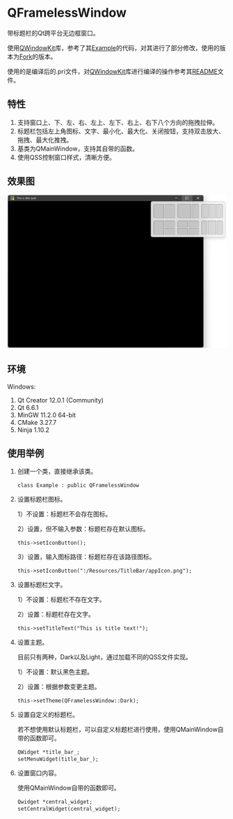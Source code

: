 # QFramelessWindow

带标题栏的Qt跨平台无边框窗口。

使用[QWindowKit](https://github.com/stdware/qwindowkit)库，参考了其[Example](https://github.com/stdware/qwindowkit/tree/main/examples)的代码，对其进行了部分修改，使用的版本为[Fork](https://github.com/NoCaiTnT/qwindowkit)的版本。

使用的是编译后的.pri文件，对[QWindowKit](https://github.com/stdware/qwindowkit)库进行编译的操作参考其[README](https://github.com/stdware/qwindowkit/blob/main/README.md)文件。

## 特性

1.  支持窗口上、下、左、右、左上、左下、右上、右下八个方向的拖拽拉伸。
2.  标题栏包括左上角图标、文字、最小化、最大化、关闭按钮，支持双击放大、拖拽、最大化推拽。
3.  基类为QMainWindow，支持其自带的函数。
4.  使用QSS控制窗口样式，清晰方便。

## 效果图

![Windows11效果图](example_win11.png)

## 环境
Windows:

1. Qt Creator 12.0.1 (Community)
2. Qt 6.6.1
3. MinGW 11.2.0 64-bit
4. CMake 3.27.7
5. Ninja 1.10.2

## 使用举例

1.  创建一个类，直接继承该类。

    ```纯文本
    class Example : public QFramelessWindow
    ```

2.  设置标题栏图标。

    1）不设置：标题栏不会存在图标。

    2）设置，但不输入参数：标题栏存在默认图标。

    ```纯文本
    this->setIconButton();
    ```

    3）设置，输入图标路径：标题栏存在该路径图标。

    ```纯文本
    this->setIconButton(":/Resources/TitleBar/appIcon.png");
    ```

3.  设置标题栏文字。

    1）不设置：标题栏不存在文字。

    2）设置：标题栏存在文字。

    ```纯文本
    this->setTitleText("This is title text!");
    ```

4.  设置主题。

    目前只有两种，Dark以及Light，通过加载不同的QSS文件实现。

    1）不设置：默认黑色主题。

    2）设置：根据参数变更主题。

    ```纯文本
    this->setTheme(QFramelessWindow::Dark);
    ```

5.  设置自定义的标题栏。

    若不想使用默认标题栏，可以自定义标题栏进行使用，使用QMainWindow自带的函数即可。

    ```纯文本
    QWidget *title_bar_;
    setMenuWidget(title_bar_);
    ```

6.  设置窗口内容。

    使用QMainWindow自带的函数即可。

    ```纯文本
    Qwidget *central_widget;
    setCentralWidget(central_widget);
    ```
